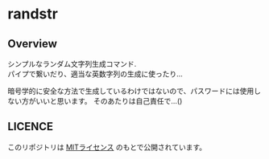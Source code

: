 # randstr

## Overview

シンプルなランダム文字列生成コマンド.  
パイプで繋いだり、適当な英数字列の生成に使ったり...

暗号学的に安全な方法で生成しているわけではないので、パスワードには使用しない方がいいと思います。
そのあたりは自己責任で…()

## LICENCE

このリポジトリは [MITライセンス](LICENSE) のもとで公開されています。
